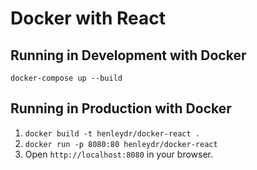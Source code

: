 # Docker with React

## Running in Development with Docker

`docker-compose up --build`

## Running in Production with Docker

1. `docker build -t henleydr/docker-react .`
2. `docker run -p 8080:80 henleydr/docker-react`
3. Open `http://localhost:8080` in your browser.
